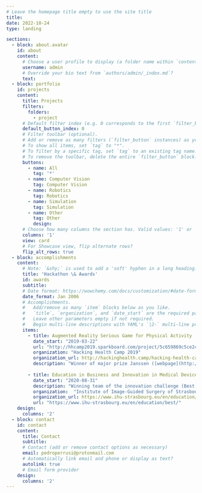 ```yaml
---
# Leave the homepage title empty to use the site title
title:
date: 2022-10-24
type: landing

sections:
  - block: about.avatar
    id: about
    content:
      # Choose a user profile to display (a folder name within `content/authors/`)
      username: admin
      # Override your bio text from `authors/admin/_index.md`?
      text:
  - block: portfolio
    id: projects
    content:
      title: Projects
      filters:
        folders:
          - project
      # Default filter index (e.g. 0 corresponds to the first `filter_button` instance below).
      default_button_index: 0
      # Filter toolbar (optional).
      # Add or remove as many filters (`filter_button` instances) as you like.
      # To show all items, set `tag` to "*".
      # To filter by a specific tag, set `tag` to an existing tag name.
      # To remove the toolbar, delete the entire `filter_button` block.
      buttons:
        - name: All
          tag: '*'
        - name: Computer Vision
          tag: Computer Vision
        - name: Robotics
          tag: Robotics
        - name: Simulation
          tag: Simulation
        - name: Other
          tag: Other
          design:
      # Choose how many columns the section has. Valid values: '1' or '2'.
      columns: '1'
      view: card
      # For Showcase view, flip alternate rows?
      flip_alt_rows: true
  - block: accomplishments
    content:
      # Note: `&shy;` is used to add a 'soft' hyphen in a long heading.
      title: 'Hackathon \& Awards'
      id: awards
      subtitle:
      # Date format: https://wowchemy.com/docs/customization/#date-format
      date_format: Jan 2006
      # Accomplishments.
      #   Add/remove as many `item` blocks below as you like.
      #   `title`, `organization`, and `date_start` are the required parameters.
      #   Leave other parameters empty if not required.
      #   Begin multi-line descriptions with YAML's `|2-` multi-line prefix.
      items:
        - title: Augmented Reality Serious Game for Physical Activity
          date_start: "2019-03-22"
          url: "http://hhcamp2019.sparkboard.com/project/5c659869c5ce2c0024c27103"
          organization: "Hacking Health Camp 2019"
          organization_url: http://hackinghealth.camp/hacking-health-camp-2019-en/
          description: "Winner of major prize Janssen ([webpage](http://hhcamp2019.sparkboard.com/project/5c659869c5ce2c0024c27103), [video](https://www.youtube.com/watch?v=uSwtqjTVtlE&list=PLcPfM3oXdFU7rw80uzDRx1RYapUyUZU5X&index=3))."
          
        - title: Education in Business and Innovation in Medical Devices (BEST)
          date_start: "2020-08-31"
          description: "Winning team of the innovation challenge (Best of B.E.S.T)"
          organization:  "Institute of Image-Guided Surgery of Strasbourg"
          organization_url: https://www.ihu-strasbourg.eu/en/education/best/
          url: "https://www.ihu-strasbourg.eu/en/education/best/"
    design:
      columns: '2'
  - block: contact
    id: contact
    content:
      title: Contact
      subtitle:
      # Contact (add or remove contact options as necessary)
      email: pedroperrusi@protonmail.com
      # Automatically link email and phone or display as text?
      autolink: true
      # Email form provider
    design:
      columns: '2'
---
```

